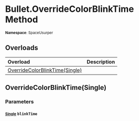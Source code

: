 # Bullet.OverrideColorBlinkTime Method

<small>**Namespace**: SpaceUsurper</small>

## Overloads

<div markdown="1" class="member-table">

| Overload | Description |
| :------- | ----------- |
| [OverrideColorBlinkTime(Single)](#Single_) |  | 

</div>

## OverrideColorBlinkTime(Single)
### Parameters
#### <small>[Single](https://docs.microsoft.com/en-us/dotnet/api/system.single?view=netframework-4.5)</small> `blinkTime`

